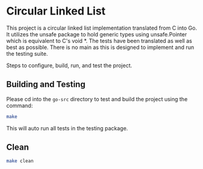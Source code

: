# Circular Linked List
This project is a circular linked list implementation translated from C into Go. It utilizes the unsafe package to hold generic types using unsafe.Pointer which is equivalent to C's void *. The tests have been translated as well as best as possible. There is no main as this is designed to implement and run the testing suite.

Steps to configure, build, run, and test the project.

## Building and Testing
Please cd into the `go-src` directory to test and build the project using the command:

```bash
make
```
This will auto run all tests in the testing package.

## Clean

```bash
make clean
```